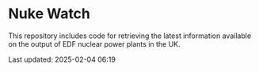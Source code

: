 # Nuke Watch

This repository includes code for retrieving the latest information available on the output of EDF nuclear power plants in the UK.

Last updated: 2025-02-04 06:19